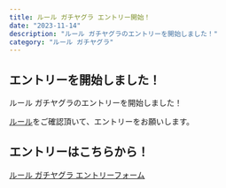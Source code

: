 ```yaml
---
title: ルール ガチヤグラ エントリー開始！
date: "2023-11-14"
description: "ルール ガチヤグラのエントリーを開始しました！"
category: "ルール ガチヤグラ"
---
```


## エントリーを開始しました！

ルール ガチヤグラのエントリーを開始しました！

[ルール](./rule.html)をご確認頂いて、エントリーをお願いします。


## エントリーはこちらから！

[ルール ガチヤグラ エントリーフォーム](https://forms.gle/rqTCz3CtJDC8DT6x6)
